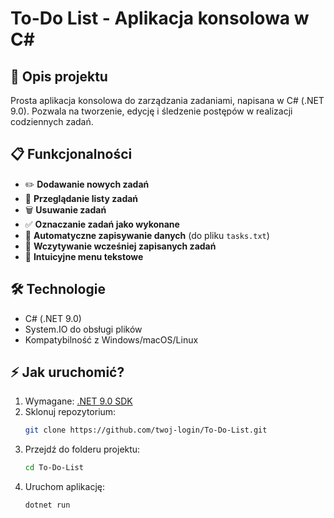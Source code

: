 # To-Do List - Aplikacja konsolowa w C#

## 🚀 Opis projektu
Prosta aplikacja konsolowa do zarządzania zadaniami, napisana w C# (.NET 9.0). Pozwala na tworzenie, edycję i śledzenie postępów w realizacji codziennych zadań.

## 📋 Funkcjonalności
- ✏️ **Dodawanie nowych zadań**
- 👀 **Przeglądanie listy zadań**
- 🗑️ **Usuwanie zadań**
- ✅ **Oznaczanie zadań jako wykonane**
- 💾 **Automatyczne zapisywanie danych** (do pliku `tasks.txt`)
- 📂 **Wczytywanie wcześniej zapisanych zadań**
- 🚪 **Intuicyjne menu tekstowe**

## 🛠️ Technologie
- C# (.NET 9.0)
- System.IO do obsługi plików
- Kompatybilność z Windows/macOS/Linux


## ⚡ Jak uruchomić?
1. Wymagane: [.NET 9.0 SDK](https://dotnet.microsoft.com/download)
2. Sklonuj repozytorium:
   ```bash
   git clone https://github.com/twoj-login/To-Do-List.git
3. Przejdź do folderu projektu:
   ```bash
   cd To-Do-List
4. Uruchom aplikację:
   ```bash
   dotnet run
